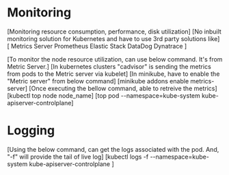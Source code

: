 # Monitoring 
[Monitoring resource consumption, performance, disk utilization]
[No inbuilt monitoring solution for Kubernetes and have to use 3rd party solutions like]
[
    Metrics Server
    Prometheus
    Elastic Stack
    DataDog
    Dynatrace
]

[To monitor the node resource utilization, can use below command. It's from Metric Server.]
[In kubernetes clusters "cadvisor" is sending the metrics from pods to the Metric server via kubelet]
[In minikube, have to enable the "Metric server" from below command]
[minikube addons enable metrics-server]
[Once executing the bellow command, able to retreive the metrics]
[kubectl top node node_name]
[top pod --namespace=kube-system kube-apiserver-controlplane]

# Logging 
[Using the below command, can get the logs associated with the pod. And, "-f" will provide the tail of live log]
[kubectl logs -f --namespace=kube-system kube-apiserver-controlplane ]
